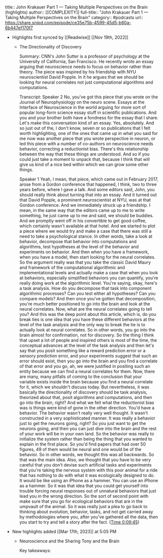 title:: John Krakauer Part 1 —  Taking Multiple Perspectives on the Brain (highlights)
author:: [[COMPLEXITY]]
full-title:: "John Krakauer Part 1 —  Taking Multiple Perspectives on the Brain"
category:: #podcasts
url:: https://share.snipd.com/episode/ce35e75b-4599-45d5-b60a-6b447ef170f7

- Highlights first synced by [[Readwise]] [[Nov 19th, 2022]]
	- The Directionality of Discovery
	  
	  Summary:
	  CNN's John Sutter is a professor of psychology at the University of California, San Francisco. He recently wrote an essay arguing that neuroscience needs to focus on behavior rather than theory. The piece was inspired by his friendship with NYU neuroscientist David Popple. In it he argues that we should be looking for neural correlates not just computational algorithms and computations.
	  
	  Transcript:
	  Speaker 2
	  No, you've got this piece that you wrote on the Journal of Neurophysiology on the neuro scene. Essays at the Interface of Neuroscience in the world arguing for more sort of popular long-form science essay stuff in scientific publications. And you and your brother both have a fondness for the essay that I share. Let's make this conversation kind of an essay. Yes, absolutely. And so just out of the, I don't know, seven or so publications that I felt worth highlighting, one of the ones that came up in what you said for me now was another piece that you wrote perspective in neuron, or led this piece with a number of co-authors on neuroscience needs behavior, correcting a reductionist bias. There's this relationship between the way that these things are understood. And so if you could just take a moment to unpack that, because I think that will give us kind of a nice bed within which we can grow some other things.
	  
	  Speaker 1
	  Yeah, I mean, that piece, which came out in February 2017, arose from a Gordon conference that happened, I think, two to three years before, where I gave a talk. And some editors said, John, you should really think about turning that into an essay. And it turned out that David Popple, a prominent neuroscientist at NYU, was at that Gordon conference. And we immediately struck up a friendship. I mean, in the same way that the editors came up to me to write something, he just came up to me and said, we should be buddies. And we promptly went off in his convertible to get good coffee, which certainly wasn't available at that hotel. And we started to plot a piece where we would try and make a case that there was still a need to take a psychological stance. In other words, take a look at behavior, decompose that behavior into computations and algorithms, test hypotheses at the level of the behavior and experiments on behavior. And then when you have a framework, when you have a model, then start looking for the neural correlates. So the argument really was that you take the classic David Maury and framework of the computational algorithmic and implementational levels and actually make a case that when you look at behaviors, especially simplified behaviors you can quantify, you're really doing work at the algorithmic level. You're saying, okay, here's a task analysis. How do you decompose that task into component algorithmic processes? Can you test either all hypotheses? Can you compare models? And then once you've gotten that decomposition, you're much better positioned to go into the brain and look at the neural correlates. Now, what are the neural correlates going to tell you? And this was the deep point about this article, which is, do you break ties is one idea that you have these different behaviors at the level of the task analysis and the only way to break the tie is to actually look at neural correlates. So in other words, you go into the brain almost for confirmation, not for discovery. So the thing I think that upset a lot of people and inspired others is most of the time, the conceptual advances at the level of the task analysis and then let's say that you posit something like a reward prediction error or a sensory prediction error, and your experiments suggest that such an error should exist, then you go into the brain and you find a correlate of that error and you go, ah, we were justified in positing such an entity because we can find a neural correlates for them. Now, there are many, many pitfalls of coming to the conclusion that your variable exists inside the brain because you find a neural correlate for it, which we shouldn't discuss today. But nevertheless, it was basically the directionality of discovery should be task analysis, theorized about that, posit algorithms and computations, and then go into the brain, right? And what we felt what the reductionist bias was is things were kind of gone in the other direction. You'd have a behavior. The behavior wasn't really very well thought. It wasn't constructed in a very sophisticated manner. It was really a behavior just to get the neurons going, right? So you just want to get the neurons going, and then you can just dive into the brain and the rest of your work will be in your own land. So the behavior was really to initialize the system rather than being the thing that you wanted to explain in the first place. So you'd find papers that had over 50 figures, 49 of them would be neural and one would be of the behavior. So in other words, we thought this was all backwards. So that was the main idea. Also, we thought that you have to be very careful that you don't devise such artificial tasks and experiments that you're taking the nervous system with this poor animal for a ride that has nothing to do with what it was ecologically designed to do. It would be like using an iPhone as a hammer. You can use an iPhone as a hammer. So it was that idea that you could get yourself into trouble forcing neural responses out of unnatural behaviors that just lead you in the wrong direction. So the sort of second point with make sure that you go for ecological behaviors that are in the umpvault of the animal. So it was really just a plea to go back to thinking about evolution, behavior, tasks, and not get carried away by methodologies where you, after you've gathered all the data, then you start to try and tell a story after the fact. ([Time 0:09:45](https://share.snipd.com/snip/0494cb32-e7c4-4bd8-86cb-57f47df4ad40))
- New highlights added [[Mar 17th, 2023]] at 5:05 PM
	- Neuroscience and the Sharing Tony and the Brain
	  
	  Key takeaways: